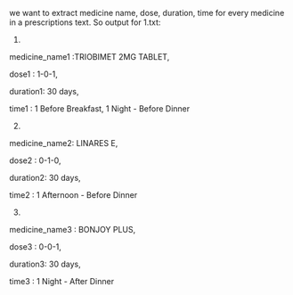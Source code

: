 we want to extract medicine name, dose, duration, time for every medicine in a prescriptions text.
So output for 1.txt:

1.

medicine_name1 :TRIOBIMET 2MG TABLET,

dose1 : 1-0-1,

duration1: 30 days,

time1 : 1 Before Breakfast, 1 Night - Before Dinner

2.

medicine_name2: LINARES E,

dose2 : 0-1-0,

duration2: 30 days,

time2 : 1 Afternoon - Before Dinner

3.

medicine_name3 : BONJOY PLUS,

dose3 : 0-0-1,

duration3: 30 days,

time3 : 1 Night - After Dinner
